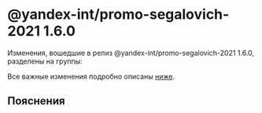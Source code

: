 # @yandex-int/promo-segalovich-2021 1.6.0

<!-- ЧЕЛОВЕЧЕСКОЕ ВСТУПЛЕНИЕ -->

Изменения, вошедшие в релиз @yandex-int/promo-segalovich-2021 1.6.0, разделены на группы:

Все важные изменения подробно описаны [ниже](#Пояснения).

## Пояснения

